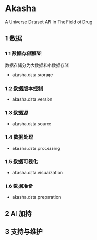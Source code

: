 # Akasha

A Universe Dataset API in The Field of Drug

## 1 数据

### 1.1 数据存储框架

数据存储分为大数据和小数据存储

- akasha.data.storage

### 1.2 数据版本控制

- akasha.data.version

### 1.3 数据源

- akasha.data.source

### 1.4 数据处理

- akasha.data.processing

### 1.5 数据可视化

- akasha.data.visualization

### 1.6 数据准备

- akasha.data.preparation

## 2 AI 加持

## 3 支持与维护
